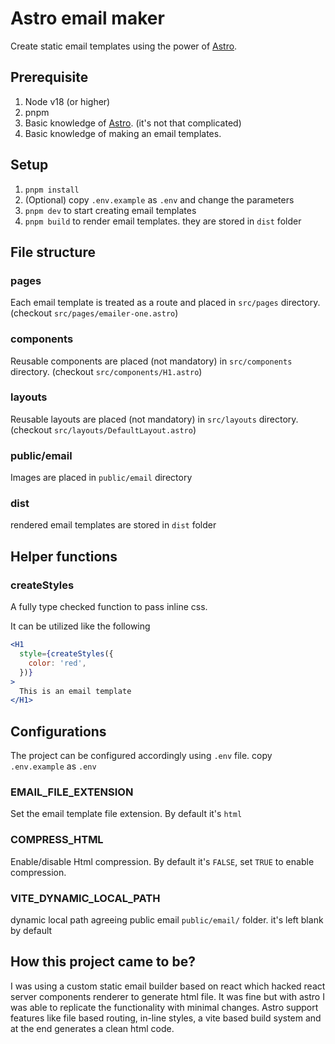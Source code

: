 # Astro email maker

Create static email templates using the power of [Astro](https://astro.build/).

## Prerequisite

1. Node v18 (or higher)
2. pnpm
3. Basic knowledge of [Astro](https://astro.build/). (it's not that complicated)
4. Basic knowledge of making an email templates.

## Setup

1. `pnpm install`
2. (Optional) copy `.env.example` as `.env` and change the parameters
3. `pnpm dev` to start creating email templates
4. `pnpm build` to render email templates. they are stored in `dist` folder

## File structure

### pages

Each email template is treated as a route and placed in `src/pages` directory. (checkout `src/pages/emailer-one.astro`)

### components

Reusable components are placed (not mandatory) in `src/components` directory. (checkout `src/components/H1.astro`)

### layouts

Reusable layouts are placed (not mandatory) in `src/layouts` directory. (checkout `src/layouts/DefaultLayout.astro`)

### public/email

Images are placed in `public/email` directory

### dist

rendered email templates are stored in `dist` folder

## Helper functions

### createStyles

A fully type checked function to pass inline css.

It can be utilized like the following

```jsx
<H1
  style={createStyles({
    color: 'red',
  })}
>
  This is an email template
</H1>
```

## Configurations

The project can be configured accordingly using `.env` file. copy `.env.example` as `.env`

### EMAIL_FILE_EXTENSION

Set the email template file extension. By default it's `html`

### COMPRESS_HTML

Enable/disable Html compression. By default it's `FALSE`, set `TRUE` to enable compression.

### VITE_DYNAMIC_LOCAL_PATH

dynamic local path agreeing public email `public/email/` folder. it's left blank by default

## How this project came to be?

I was using a custom static email builder based on react which hacked react server components renderer to generate html file. It was fine but with astro I was able to replicate the functionality with minimal changes. Astro support features like file based routing, in-line styles, a vite based build system and at the end generates a clean html code.
